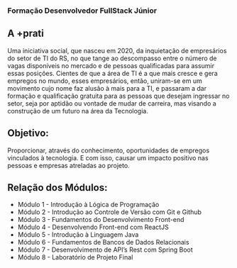 ### Formação Desenvolvedor FullStack Júnior

## A +prati
Uma iniciativa social, que nasceu em 2020, da inquietação de empresários do setor de TI do RS, no que tange ao descompasso entre o número de vagas disponíveis no mercado e de pessoas qualificadas para assumir essas posições. Cientes de que a área de TI é a que mais cresce e gera empregos no mundo, esses empresários, então, uniram-se em um movimento cujo nome faz alusão à mais para a TI, e passaram a dar formação e qualificação gratuita para as pessoas que desejam ingressar no setor, seja por aptidão ou vontade de mudar de carreira, mas visando a construção de um futuro na área da Tecnologia.

## Objetivo:
Proporcionar, através do conhecimento, oportunidades de empregos vinculados à
tecnologia. E com isso, causar um impacto positivo nas pessoas e empresas atreladas ao
projeto.

## Relação dos Módulos:

+ Módulo 1 - Introdução à Lógica de Programação
+ Módulo 2 - Introdução ao Controle de Versão com Git e Github
+ Módulo 3 - Fundamentos do Desenvolvimento Front-end
+ Módulo 4 - Desenvolvendo Front-end com ReactJS
+ Módulo 5 - Introdução à Linguagem Java
+ Módulo 6 - Fundamentos de Bancos de Dados Relacionais
+ Módulo 7 - Desenvolvimento de API’s Rest com Spring Boot
+ Módulo 8 - Laboratório de Projeto Final